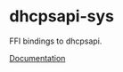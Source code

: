 # dhcpsapi-sys #
FFI bindings to dhcpsapi.

[Documentation](https://retep998.github.io/doc/dhcpsapi-sys/)
